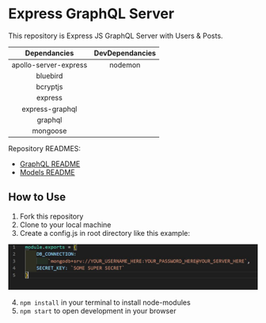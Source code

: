 # Express GraphQL Server 

This repository is Express JS GraphQL Server with Users & Posts.

| Dependancies | DevDependancies|
| :-------: |:------:| 
| apollo-server-express | nodemon |
| bluebird ||
| bcryptjs ||
| express || 
| express-graphql || 
| graphql || 
| mongoose || 

Repository READMES: 
*  [GraphQL README](https://github.com/benjaminchacko/express-graphql-server/blob/master/graphql/README.md)
*  [Models README](https://github.com/benjaminchacko/express-graphql-server/blob/master/models/README.md)

## How to Use
1. Fork this repository
2. Clone to your local machine
3. Create a config.js in root directory like this example: 
<img src="./assets/config_example.jpg" />

4. `npm install` in your terminal to install node-modules
5. `npm start` to open development in your browser
